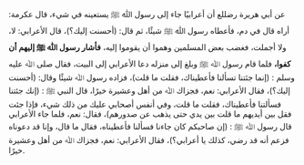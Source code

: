 عن أبي هريرة رضللع أن أعرابيًا جاء إلى رسول ﷲ ﷺ يستعينه في شيء، قال عكرمة: أراه قال في دم، فأعطاه رسول ﷲ ﷺ شيئًا، ثم قال: (أحسنت إليك؟)، قال الأعرابي: لا، ولا أجملت، فغضب بعض المسلمين وهموا أن يقوموا إليه، **فأشار رسول ﷲ ﷺ إليهم أن كفوا،** فلما قام رسول ﷲ ﷺ وبلغ إلى منزله دعا الأعرابي إلى البيت، فقال صلى ﷲ عليه وسلم : (إنما جئتنا تسألنا فأعطيناك، فقلت ما قلت)، فزاده رسول ﷲ شيئًا وقال: (أحسنت إليك؟)، فقال الأعرابي: نعم، فجزاك ﷲ من أهل وعشيرة خيرًا، قال النبي ﷺ : (إنك جئتنا فسألتنا فأعطيناك، فقلت ما قلت، وفي أنفس أصحابي عليك من ذلك شيء، فإذا جئت فقل بين أيديهم ما قلت بين يدي حتى يذهب عن صدورهم)، فقال: نعم، فلما جاء الأعرابي قال رسول ﷲ ﷺ : (إن صاحبكم كان جاءنا فسألنا فأعطيناه، فقال ما قال، وإنا قد دعوناه فزعم أنه قد رضي، كذلك يا أعرابي؟)، فقال الأعرابي: نعم، فجزاك ﷲ من أهل وعشيرة خيرًا.